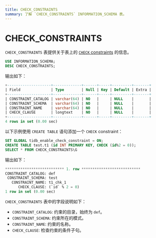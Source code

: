 ```yaml
---
title: CHECK_CONSTRAINTS
summary: 了解 `CHECK_CONSTRAINTS` INFORMATION_SCHEMA 表。
---
```


# CHECK\_CONSTRAINTS

`CHECK_CONSTRAINTS` 表提供关于表上的 [`CHECK` constraints](/constraints.md#check) 的信息。

```sql
USE INFORMATION_SCHEMA;
DESC CHECK_CONSTRAINTS;
```

输出如下：

```sql
+--------------------+-------------+------+-----+---------+-------+
| Field              | Type        | Null | Key | Default | Extra |
+--------------------+-------------+------+-----+---------+-------+
| CONSTRAINT_CATALOG | varchar(64) | NO   |     | NULL    |       |
| CONSTRAINT_SCHEMA  | varchar(64) | NO   |     | NULL    |       |
| CONSTRAINT_NAME    | varchar(64) | NO   |     | NULL    |       |
| CHECK_CLAUSE       | longtext    | NO   |     | NULL    |       |
+--------------------+-------------+------+-----+---------+-------+
4 rows in set (0.00 sec)
```

以下示例使用 `CREATE TABLE` 语句添加一个 `CHECK` constraint：

```sql
SET GLOBAL tidb_enable_check_constraint = ON;
CREATE TABLE test.t1 (id INT PRIMARY KEY, CHECK (id%2 = 0));
SELECT * FROM CHECK_CONSTRAINTS\G
```

输出如下：

```sql
*************************** 1. row ***************************
CONSTRAINT_CATALOG: def
 CONSTRAINT_SCHEMA: test
   CONSTRAINT_NAME: t1_chk_1
      CHECK_CLAUSE: (`id` % 2 = 0)
1 row in set (0.00 sec)
```

`CHECK_CONSTRAINTS` 表中的字段说明如下：

* `CONSTRAINT_CATALOG`: 约束的目录，始终为 `def`。
* `CONSTRAINT_SCHEMA`: 约束所在的模式。
* `CONSTRAINT_NAME`: 约束的名称。
* `CHECK_CLAUSE`: 检查约束的条件子句。